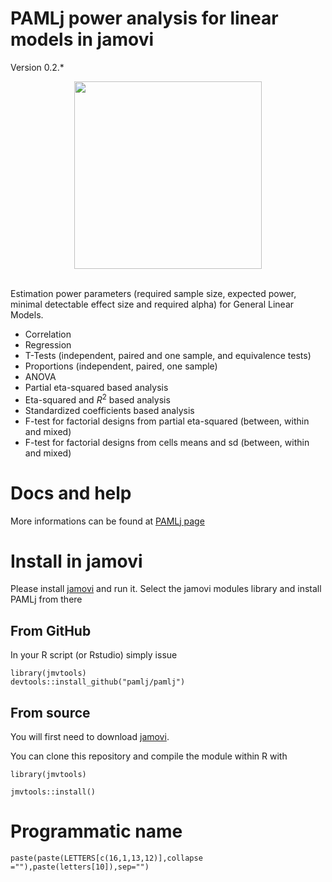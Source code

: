 # PAMLj power analysis for linear models in jamovi


Version 0.2.*

<center>
<img width="300" src="https://pamlj.github.io/commons/pics/ui.png" class="img-responsive" alt="">
</center>
<br>

Estimation power parameters (required sample size, expected power, minimal detectable effect size and required alpha) for  General Linear Models.


* Correlation
* Regression
* T-Tests (independent, paired and one sample,  and equivalence tests)
* Proportions (independent, paired, one sample)
* ANOVA
* Partial eta-squared based analysis
* Eta-squared and $R^2$ based analysis
* Standardized coefficients based analysis
* F-test for factorial designs from partial eta-squared (between, within and mixed)
* F-test for factorial designs from cells means and sd (between, within and mixed)


# Docs and help

More informations can be found at [PAMLj page](https://pamlj.github.io/)

# Install in jamovi

Please install [jamovi](https://www.jamovi.org/download.html) and run it. Select the jamovi modules library and install PAMLj from there


## From GitHub

In your R script (or Rstudio) simply issue 

```
library(jmvtools)
devtools::install_github("pamlj/pamlj")

```

## From source


You will first need to download [jamovi](https://www.jamovi.org/download.html). 

You can clone this repository and compile the module within R with 

```
library(jmvtools)

jmvtools::install()

```


# Programmatic name

```
paste(paste(LETTERS[c(16,1,13,12)],collapse =""),paste(letters[10]),sep="")

```
